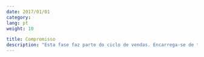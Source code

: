 ```yaml
---
date: 2017/01/01
category:
lang: pt
weight: 10

title: Compromisso
description: "Esta fase faz parte do ciclo de vendas. Encarrega-se de transformar os requisitos do cliente em uma solução proposta, de acordo com as informações fornecidas e que seja viável para a operação, respeitando o modelo selecionado de Desenvolvimento de Aplicações e todos os elementos deste conjunto."
---
```

